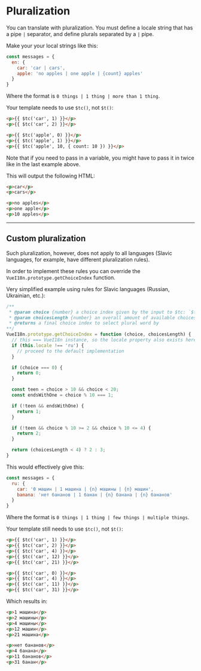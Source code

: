# Pluralization

You can translate with pluralization.  You must define a locale string that has a pipe `|` separator, and define plurals separated by a `|` pipe.

Make your your local strings like this:

```javascript
const messages = {
  en: {
    car: 'car | cars',
    apple: 'no apples | one apple | {count} apples'
  }
}
```
Where the format is `0 things | 1 thing | more than 1 thing`.

Your template needs to use `$tc()`, not `$t()`:

```html
<p>{{ $tc('car', 1) }}</p>
<p>{{ $tc('car', 2) }}</p>

<p>{{ $tc('apple', 0) }}</p>
<p>{{ $tc('apple', 1) }}</p>
<p>{{ $tc('apple', 10, { count: 10 }) }}</p>
```
Note that if you need to pass in a variable, you might have to pass it in twice like in the last example above.

This will output the following HTML:

```html
<p>car</p>
<p>cars</p>

<p>no apples</p>
<p>one apple</p>
<p>10 apples</p>
```

---

## Custom pluralization

Such pluralization, however, does not apply to all languages (Slavic languages, for example, have different pluralization rules).

In order to implement these rules you can override the `VueI18n.prototype.getChoiceIndex` function.

Very simplified example using rules for Slavic languages (Russian, Ukrainian, etc.):
```js
/**
 * @param choice {number} a choice index given by the input to $tc: `$tc('path.to.rule', choiceIndex)`
 * @param choicesLength {number} an overall amount of available choices
 * @returns a final choice index to select plural word by
**/
VueI18n.prototype.getChoiceIndex = function (choice, choicesLength) {
  // this === VueI18n instance, so the locale property also exists here
  if (this.locale !== 'ru') {
    // proceed to the default implementation
  }

  if (choice === 0) {
    return 0;
  }

  const teen = choice > 10 && choice < 20;
  const endsWithOne = choice % 10 === 1;

  if (!teen && endsWithOne) {
    return 1;
  }

  if (!teen && choice % 10 >= 2 && choice % 10 <= 4) {
    return 2;
  }

  return (choicesLength < 4) ? 2 : 3;
}
```

This would effectively give this:


```javascript
const messages = {
  ru: {
    car: '0 машин | 1 машина | {n} машины | {n} машин',
    banana: 'нет бананов | 1 банан | {n} банана | {n} бананов'
  }
}
```
Where the format is `0 things | 1 thing | few things | multiple things`.

Your template still needs to use `$tc()`, not `$t()`:

```html
<p>{{ $tc('car', 1) }}</p>
<p>{{ $tc('car', 2) }}</p>
<p>{{ $tc('car', 4) }}</p>
<p>{{ $tc('car', 12) }}</p>
<p>{{ $tc('car', 21) }}</p>

<p>{{ $tc('car', 0) }}</p>
<p>{{ $tc('car', 4) }}</p>
<p>{{ $tc('car', 11) }}</p>
<p>{{ $tc('car', 31) }}</p>
```

Which results in:

```html
<p>1 машина</p>
<p>2 машины</p>
<p>4 машины</p>
<p>12 машин</p>
<p>21 машина</p>

<p>нет бананов</p>
<p>4 банана</p>
<p>11 бананов</p>
<p>31 банан</p>
```

